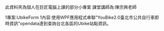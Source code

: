 此資料夾為個人在巨匠電腦上課的部分小專案
課堂講師為:陳宗興老師

1專案:UbikeForm
1內容:使用WPF應用程式串聯"YouBike2.0臺北市公共自行車即時資訊"opendata達到查詢台北各區的Ubike站點資訊。
